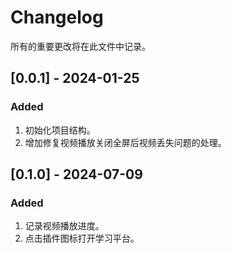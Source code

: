 # Changelog

所有的重要更改将在此文件中记录。

## [0.0.1] - 2024-01-25
### Added
1. 初始化项目结构。
2. 增加修复视频播放关闭全屏后视频丢失问题的处理。
<!-- ### Changed
无。
### Deprecated
无。
### Removed
无。
### Fixed
无。
### Security
无。 -->
## [0.1.0] - 2024-07-09
### Added
1. 记录视频播放进度。
2. 点击插件图标打开学习平台。